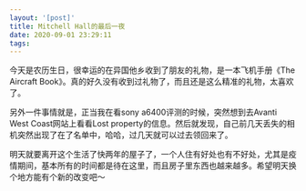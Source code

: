 ```yaml
---
layout: '[post]'
title: Mitchell Hall的最后一夜
date: 2020-09-01 23:29:11
tags:
---
```


今天是农历生日，很幸运的在异国他乡收到了朋友的礼物，是一本飞机手册《The Aircraft Book》。真的好久没有收到过礼物了，而且还是这么精准的礼物，太喜欢了。

另外一件事情就是，正当我在看sony a6400评测的时候，突然想到去Avanti West Coast网站上看看Lost property的信息。然后就发现，自己前几天丢失的相机突然出现了在了名单中，哈哈，过几天就可以过去领回来了。

明天就要离开这个生活了快两年的屋子了，一个人住有好处也有不好处，尤其是疫情期间，基本所有的时间都是待在这里，而且房子里东西也越来越多。希望明天换个地方能有个新的改变吧～
